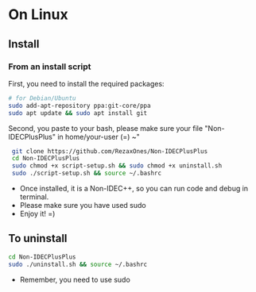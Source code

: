 # On Linux

## Install

### From an install script


First, you need to install the required packages:

```bash
# for Debian/Ubuntu
sudo add-apt-repository ppa:git-core/ppa
sudo apt update && sudo apt install git
```
Second, you paste to your bash, please make sure your file "Non-IDECPlusPlus" in home/your-user (=) ~"

```bash
 git clone https://github.com/RezaxOnes/Non-IDECPlusPlus
 cd Non-IDECPlusPlus
 sudo chmod +x script-setup.sh && sudo chmod +x uninstall.sh
 sudo ./script-setup.sh && source ~/.bashrc
```
- Once installed, it is a Non-IDEC++, so you can run code and debug in terminal.
- Please make sure you have used sudo
- Enjoy it! =)

## To uninstall

```bash
cd Non-IDECPlusPlus
sudo ./uninstall.sh && source ~/.bashrc
```

- Remember, you need to use sudo 
